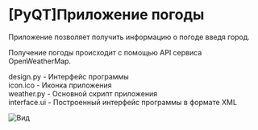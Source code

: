 # [PyQT]Приложение погоды  

Приложение позволяет получить информацию о погоде введя город.  
  
Получение погоды происходит с помощью API сервиса OpenWeatherMap. 
  
design.py - Интерфейс программы  
icon.ico - Иконка приложения  
weather.py - Основной скрипт приложения  
interface.ui - Построенный интерфейс программы в формате XML  
  

<img src = 'https://sun9-40.userapi.com/impg/qdzFiIt9pnduJUoVlJ2KiX9LkUbg4iz6kb-wxA/MBDK9XKSh90.jpg?size=500x561&quality=96&proxy=1&sign=a56559e52ab659b6a46c4d7115a6a8e2&type=album' alt = 'Вид'>
